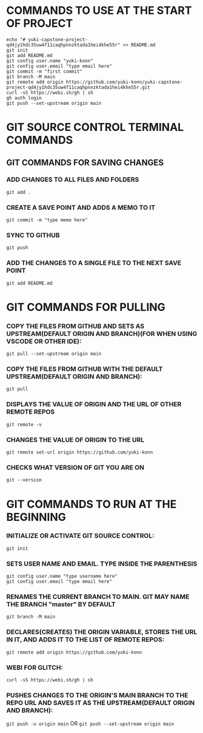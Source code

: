 # COMMANDS TO USE AT THE START OF PROJECT
```
echo "# yuki-capstone-project-qd4jy1hdc35uw4f11caqhpnnzktada1hei4khe55r" >> README.md
git init
git add README.md
git config user.name "yuki-konn"
git config user.email "type email here"
git commit -m "first commit"
git branch -M main
git remote add origin https://github.com/yuki-konn/yuki-capstone-project-qd4jy1hdc35uw4f11caqhpnnzktada1hei4khe55r.git
curl -sS https://webi.sh/gh | sh
gh auth login
git push --set-upstream origin main
```

# GIT SOURCE CONTROL TERMINAL COMMANDS

## GIT COMMANDS FOR SAVING CHANGES

### ADD CHANGES TO ALL FILES AND FOLDERS
`git add .`

### CREATE A SAVE POINT AND ADDS A MEMO TO IT
`git commit -m "type memo here"`

### SYNC TO GITHUB
`git push`

### ADD THE CHANGES TO A SINGLE FILE TO THE NEXT SAVE POINT
`git add README.md`

# GIT COMMANDS FOR PULLING

### COPY THE FILES FROM GITHUB AND SETS AS UPSTREAM(DEFAULT ORIGIN AND BRANCH)(FOR WHEN USING VSCODE OR OTHER IDE):
`git pull --set-upstream origin main`

### COPY THE FILES FROM GITHUB WITH THE DEFAULT UPSTREAM(DEFAULT ORIGIN AND BRANCH):
`git pull`

### DISPLAYS THE VALUE OF ORIGIN AND THE URL OF OTHER REMOTE REPOS
`git remote -v`

### CHANGES THE VALUE OF ORIGIN TO THE URL
`git remote set-url origin https://github.com/yuki-konn`

### CHECKS WHAT VERSION OF GIT YOU ARE ON
`git --version`

# GIT COMMANDS TO RUN AT THE BEGINNING

### INITIALIZE OR ACTIVATE GIT SOURCE CONTROL:
`git init`

### SETS USER NAME AND EMAIL. TYPE INSIDE THE PARENTHESIS
```
git config user.name "type username here"
git config user.email "type email here"
```

### RENAMES THE CURRENT BRANCH TO MAIN. GIT MAY NAME THE BRANCH "master" BY DEFAULT
`git branch -M main`

### DECLARES(CREATES) THE ORIGIN VARIABLE, STORES THE URL IN IT, AND ADDS IT TO THE LIST OF REMOTE REPOS:
`git remote add origin https://github.com/yuki-konn`

### WEBI FOR GLITCH:
`curl -sS https://webi.sh/gh | sh`

### PUSHES CHANGES TO THE ORIGIN'S MAIN BRANCH TO THE REPO URL AND SAVES IT AS THE UPSTREAM(DEFAULT ORIGIN AND BRANCH):
`git push -u origin main` OR `git push --set-upstream origin main`
